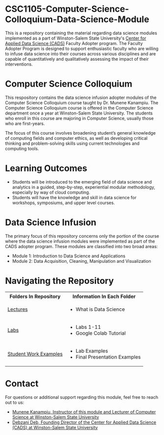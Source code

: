 # CSC1105-Computer-Science-Colloquium-Data-Science-Module
This is a repository containing the material regarding data science modules implemented as a part of Winston-Salem State University's [Center for Applied Data Science (CADS)](https://www.wssu.edu/academics/colleges-and-departments/college-of-arts-sciences-business-education/center-for-applied-data-science/index.html) Faculty Adopter program. The Faculty Adopter Program is designed to support enthusiastic faculty who are willing to infuse data science into their courses across various disciplines and are capable of quantitatively and qualitatively assessing the impact of their interventions. 

# Computer Science Colloquium
This respository contains the data science infusion adopter modules of the Computer Science Colloquium course taught by Dr. Munene Kanampiu. The Computer Science Colloquium course is offered in the Computer Science department once a year at Winston-Salem State University. The students who enroll in this course are majoring in Computer Science, usually those who are first-years.

The focus of this course involves broadening student’s general knowledge of computing fields and computer ethics, as well as developing critical thinking and problem-solving skills using current technologies and computing tools. 

# Learning Outcomes
* Students will be introduced to the emerging field of data science and analytics in a guided, step-by-step, experiential modular methodology, especially by way of cloud computing.
* Students will have the knowledge and skill in data science for workshops, symposiums, and upper level courses.

# Data Science Infusion
The primary focus of this repository concerns only the portion of the course where the data science infusion modules were implemented as part of the CADS adopter program. These modules are classified into two broad areas:
* Module 1: Introduction to Data Science and Applications
* Module 2: Data Acquisition, Cleaning, Manipulation and Visualization

# Navigating the Repository
<table>
  <tbody>
    <tr>
      <th>Folders In Repository</th>
      <th>Information In Each Folder</th>
    </tr>
    <tr>
      <td><a href="https://github.com/CADS-WSSU/2021-2022-Faculty-Adopter-Modules/tree/main/CSC1105-Computer-Science-Colloquium-Data-Science-Module/Lectures">Lectures</a></td>
      <td>
        <ul>
          <li>What is Data Science</li>
        </ul>
      </td>
    </tr>
    <tr>
      <td><a href="https://github.com/CADS-WSSU/2021-2022-Faculty-Adopter-Modules/tree/main/CSC1105-Computer-Science-Colloquium-Data-Science-Module/Labs">Labs</a></td>
      <td>
        <ul>
          <li>Labs 1-11</li>
          <li>Google Colab Tutorial</li>
        </ul>
      </td>
    </tr>
    <tr>
      <td><a href="https://github.com/CADS-WSSU/2021-2022-Faculty-Adopter-Modules/tree/main/CSC1105-Computer-Science-Colloquium-Data-Science-Module/Student%20Work%20Examples">Student Work Examples</a></td>
      <td>
        <ul>
          <li>Lab Examples</li>
          <li>Final Presentation Examples</li>
        </ul>
      </td>
    </tr>
  </tbody>
</table>

# Contact
For questions or additional support regarding this module, feel free to reach out to us:
* [Munene Kanampiu, Instructor of this module and Lecturer of Computer Science at Winston-Salem State University](mailto:kanampiumw@wssu.edu)
* [Debzani Deb, Founding Director of the Center for Applied Data Science (CADS) at Winston-Salem State University](mailto:debd@wssu.edu)
